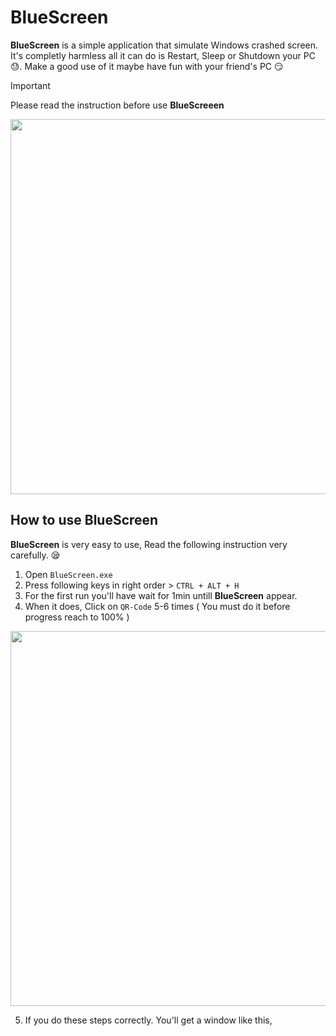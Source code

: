 # BlueScreen

**BlueScreen** is a simple application that simulate Windows crashed screen. It's completly harmless all it can do is Restart, Sleep or Shutdown your PC :sweat:. Make a good use of it maybe have fun with your friend's PC :smirk:
>[!IMPORTANT]
>Please read the instruction before use **BlueScreeen**

<img src="https://github.com/IsuruUdayanga/BlueScreen/assets/41563803/2a6bd45e-496c-4b33-b76a-55698449c4a3" width="800" height="600">

## How to use BlueScreen
**BlueScreen** is very easy to use, Read the following instruction very carefully. :sleepy:
1. Open `BlueScreen.exe`
2. Press following keys in right order > `CTRL + ALT + H`
3. For the first run you'll have wait for 1min untill **BlueScreen** appear.
4. When it does, Click on `QR-Code` 5-6 times ( You must do it before progress reach to 100% )
   
<img src="https://github.com/IsuruUdayanga/BlueScreen/assets/41563803/13dd7f23-dd45-4c8c-98c7-7226fea86374" width="800" height="600">

5. If you do these steps correctly. You'll get a window like this,

